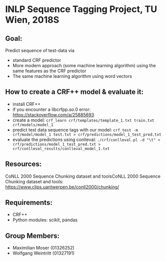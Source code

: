 # INLP Sequence Tagging Project, TU Wien, 2018S

## Goal:
Predict sequence of test-data via
* standard CRF predictor
* More modern approach (some machine learning algorithm) using the same features as the CRF predictor
* The same machine learning algorithm using word vectors

## How to create a CRF++ model & evaluate it:
* install CRF++
* if you encounter a libcrfpp.so.0 error: https://stackoverflow.com/a/25885693
* create a model: `crf_learn crf/templates/template_1.txt train.txt crf/models/model_1`
* predict test data sequence tags with our model: `crf_test -m crf/model/model_1 test.txt > crf/predictions/model_1_test_pred.txt`
* evaluate the predictions using conlleval: `./crf/conlleval.pl -d "\t" < crf/predictions/model_1_test_pred.txt > crf/conlleval_results/conlleval_model_1.txt`

## Resources:
CoNLL 2000 Sequence Chunking dataset and toolsCoNLL 2000 Sequence Chunking dataset and tools: https://www.clips.uantwerpen.be/conll2000/chunking/

## Requirements:
* CRF++
* Python modules: scikit, pandas

## Group Members:
* Maximilian Moser (01326252)
* Wolfgang Weintritt (01327191)
